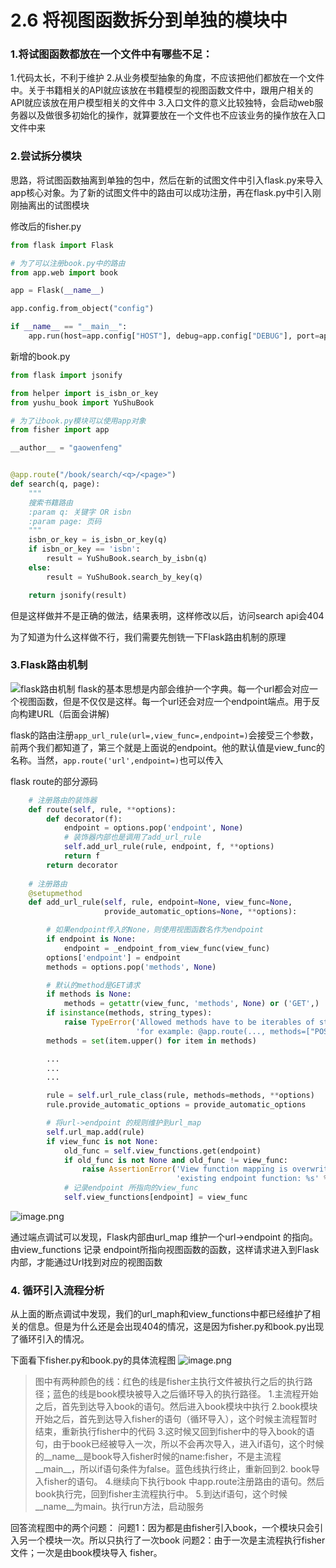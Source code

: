 # 2.6 将视图函数拆分到单独的模块中

### 1.将试图函数都放在一个文件中有哪些不足：
1.代码太长，不利于维护
2.从业务模型抽象的角度，不应该把他们都放在一个文件中。关于书籍相关的API就应该放在书籍模型的视图函数文件中，跟用户相关的API就应该放在用户模型相关的文件中
3.入口文件的意义比较独特，会启动web服务器以及做很多初始化的操作，就算要放在一个文件也不应该业务的操作放在入口文件中来

### 2.尝试拆分模块
思路，将试图函数抽离到单独的包中，然后在新的试图文件中引入flask.py来导入app核心对象。为了新的试图文件中的路由可以成功注册，再在flask.py中引入刚刚抽离出的试图模块

修改后的fisher.py
```python
from flask import Flask

# 为了可以注册book.py中的路由
from app.web import book

app = Flask(__name__)

app.config.from_object("config")

if __name__ == "__main__":
    app.run(host=app.config["HOST"], debug=app.config["DEBUG"], port=app.config["PORT"])

```

新增的book.py
```python
from flask import jsonify

from helper import is_isbn_or_key
from yushu_book import YuShuBook

# 为了让book.py模块可以使用app对象
from fisher import app

__author__ = "gaowenfeng"


@app.route("/book/search/<q>/<page>")
def search(q, page):
    """
    搜索书籍路由
    :param q: 关键字 OR isbn
    :param page: 页码
    """
    isbn_or_key = is_isbn_or_key(q)
    if isbn_or_key == 'isbn':
        result = YuShuBook.search_by_isbn(q)
    else:
        result = YuShuBook.search_by_key(q)

    return jsonify(result)
```

但是这样做并不是正确的做法，结果表明，这样修改以后，访问search api会404

为了知道为什么这样做不行，我们需要先刨铣一下Flask路由机制的原理

### 3.Flask路由机制
![flask路由机制](https://upload-images.jianshu.io/upload_images/7220971-2a3df701a7d9f426.png?imageMogr2/auto-orient/strip%7CimageView2/2/w/1240)
flask的基本思想是内部会维护一个字典。每一个url都会对应一个视图函数，但是不仅仅是这样。每一个url还会对应一个endpoint端点。用于反向构建URL（后面会讲解)


flask的路由注册```app_url_rule(url=,view_func=,endpoint=)```会接受三个参数，前两个我们都知道了，第三个就是上面说的endpoint。他的默认值是view_func的名称。当然，```app.route('url',endpoint=)```也可以传入


flask route的部分源码
```python
    # 注册路由的装饰器
    def route(self, rule, **options):
        def decorator(f):
            endpoint = options.pop('endpoint', None)
            # 装饰器内部也是调用了add_url_rule
            self.add_url_rule(rule, endpoint, f, **options)
            return f
        return decorator
    
    # 注册路由
    @setupmethod
    def add_url_rule(self, rule, endpoint=None, view_func=None,
                     provide_automatic_options=None, **options):

        # 如果endpoint传入的None，则使用视图函数名作为endpoint
        if endpoint is None:
            endpoint = _endpoint_from_view_func(view_func)
        options['endpoint'] = endpoint
        methods = options.pop('methods', None)

        # 默认的method是GET请求
        if methods is None:
            methods = getattr(view_func, 'methods', None) or ('GET',)
        if isinstance(methods, string_types):
            raise TypeError('Allowed methods have to be iterables of strings, '
                            'for example: @app.route(..., methods=["POST"])')
        methods = set(item.upper() for item in methods)

        ...
        ...
        ...

        rule = self.url_rule_class(rule, methods=methods, **options)
        rule.provide_automatic_options = provide_automatic_options

        # 将url->endpoint 的规则维护到url_map
        self.url_map.add(rule)
        if view_func is not None:
            old_func = self.view_functions.get(endpoint)
            if old_func is not None and old_func != view_func:
                raise AssertionError('View function mapping is overwriting an '
                                     'existing endpoint function: %s' % endpoint)
            # 记录endpoint 所指向的view_func
            self.view_functions[endpoint] = view_func
```
![image.png](https://upload-images.jianshu.io/upload_images/7220971-dfc98e1cb1b47c32.png?imageMogr2/auto-orient/strip%7CimageView2/2/w/1240)


通过端点调试可以发现，Flask内部由url_map 维护一个url->endpoint 的指向。由view_functions 记录 endpoint所指向视图函数的函数，这样请求进入到Flask内部，才能通过Url找到对应的视图函数

### 4. 循环引入流程分析
从上面的断点调试中发现，我们的url_maph和view_functions中都已经维护了相关的信息。但是为什么还是会出现404的情况，这是因为fisher.py和book.py出现了循环引入的情况。

下面看下fisher.py和book.py的具体流程图
![image.png](https://upload-images.jianshu.io/upload_images/7220971-3e9532c37fe07b0c.png?imageMogr2/auto-orient/strip%7CimageView2/2/w/1240)
> 图中有两种颜色的线：红色的线是fisher主执行文件被执行之后的执行路径；蓝色的线是book模块被导入之后循环导入的执行路径。
1.主流程开始之后，首先到达导入book的语句。然后进入book模块中执行
2.book模块开始之后，首先到达导入fisher的语句（循环导入），这个时候主流程暂时结束，重新执行fisher中的代码
3.这时候又回到fisher中的导入book的语句，由于book已经被导入一次，所以不会再次导入，进入if语句，这个时候的__name__是book导入fisher时候的name:fisher，不是主流程__main__，所以if语句条件为false。蓝色线执行终止，重新回到2. book导入fisher的语句。
4.继续向下执行book 中app.route注册路由的语句。然后book执行完，回到fisher主流程执行中。
5.到达if语句，这个时候__name__为main。执行run方法，启动服务


回答流程图中的两个问题：
问题1：因为都是由fisher引入book，一个模块只会引入另一个模块一次。所以只执行了一次book
问题2：由于一次是主流程执行fisher文件；一次是由book模块导入 fisher。








